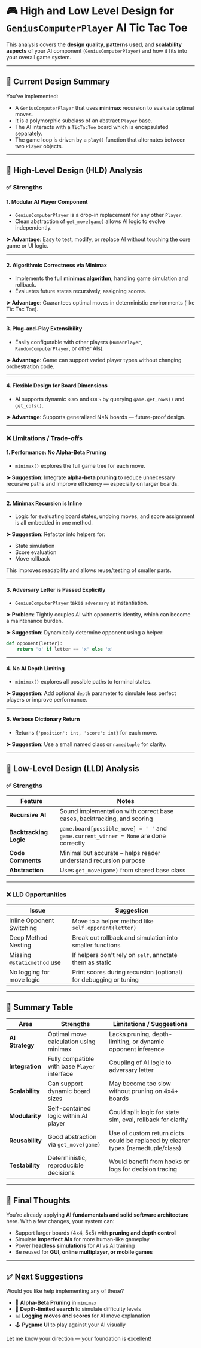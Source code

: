 # 🎮 High and Low Level Design for `GeniusComputerPlayer` AI Tic Tac Toe

This analysis covers the **design quality**, **patterns used**, and **scalability aspects** of your AI component (`GeniusComputerPlayer`) and how it fits into your overall game system.

---

## 🔧 Current Design Summary

You've implemented:

* A `GeniusComputerPlayer` that uses **minimax** recursion to evaluate optimal moves.
* It is a polymorphic subclass of an abstract `Player` base.
* The AI interacts with a `TicTacToe` board which is encapsulated separately.
* The game loop is driven by a `play()` function that alternates between two `Player` objects.

---

## 🧠 High-Level Design (HLD) Analysis

### ✅ **Strengths**

#### 1. **Modular AI Player Component**

* `GeniusComputerPlayer` is a drop-in replacement for any other `Player`.
* Clean abstraction of `get_move(game)` allows AI logic to evolve independently.

**➤ Advantage**: Easy to test, modify, or replace AI without touching the core game or UI logic.

---

#### 2. **Algorithmic Correctness via Minimax**

* Implements the full **minimax algorithm**, handling game simulation and rollback.
* Evaluates future states recursively, assigning scores.

**➤ Advantage**: Guarantees optimal moves in deterministic environments (like Tic Tac Toe).

---

#### 3. **Plug-and-Play Extensibility**

* Easily configurable with other players (`HumanPlayer`, `RandomComputerPlayer`, or other AIs).

**➤ Advantage**: Game can support varied player types without changing orchestration code.

---

#### 4. **Flexible Design for Board Dimensions**

* AI supports dynamic `ROWS` and `COLS` by querying `game.get_rows()` and `get_cols()`.

**➤ Advantage**: Supports generalized N×N boards — future-proof design.

---

### ❌ Limitations / Trade-offs

#### 1. **Performance: No Alpha-Beta Pruning**

* `minimax()` explores the full game tree for each move.

**➤ Suggestion**: Integrate **alpha-beta pruning** to reduce unnecessary recursive paths and improve efficiency — especially on larger boards.

---

#### 2. **Minimax Recursion is Inline**

* Logic for evaluating board states, undoing moves, and score assignment is all embedded in one method.

**➤ Suggestion**: Refactor into helpers for:

* State simulation
* Score evaluation
* Move rollback

This improves readability and allows reuse/testing of smaller parts.

---

#### 3. **Adversary Letter is Passed Explicitly**

* `GeniusComputerPlayer` takes `adversary` at instantiation.

**➤ Problem**: Tightly couples AI with opponent’s identity, which can become a maintenance burden.

**➤ Suggestion**: Dynamically determine opponent using a helper:

```python
def opponent(letter):
    return 'o' if letter == 'x' else 'x'
```

---

#### 4. **No AI Depth Limiting**

* `minimax()` explores all possible paths to terminal states.

**➤ Suggestion**: Add optional `depth` parameter to simulate less perfect players or improve performance.

---

#### 5. **Verbose Dictionary Return**

* Returns `{'position': int, 'score': int}` for each move.

**➤ Suggestion**: Use a small named class or `namedtuple` for clarity.

---

## 🔬 Low-Level Design (LLD) Analysis

### ✅ Strengths

| Feature                | Notes                                                                                 |
| ---------------------- | ------------------------------------------------------------------------------------- |
| **Recursive AI**       | Sound implementation with correct base cases, backtracking, and scoring               |
| **Backtracking Logic** | `game.board[possible_move] = ' '` and `game.current_winner = None` are done correctly |
| **Code Comments**      | Minimal but accurate – helps reader understand recursion purpose                      |
| **Abstraction**        | Uses `get_move(game)` from shared base class                                          |

---

### ❌ LLD Opportunities

| Issue                       | Suggestion                                                       |
| --------------------------- | ---------------------------------------------------------------- |
| Inline Opponent Switching   | Move to a helper method like `self.opponent(letter)`             |
| Deep Method Nesting         | Break out rollback and simulation into smaller functions         |
| Missing `@staticmethod` use | If helpers don't rely on `self`, annotate them as static         |
| No logging for move logic   | Print scores during recursion (optional) for debugging or tuning |

---

## 🧠 Summary Table

| Area            | Strengths                                     | Limitations / Suggestions                                                        |
| --------------- | --------------------------------------------- | -------------------------------------------------------------------------------- |
| **AI Strategy** | Optimal move calculation using minimax        | Lacks pruning, depth-limiting, or dynamic opponent inference                     |
| **Integration** | Fully compatible with base `Player` interface | Coupling of AI logic to adversary letter                                         |
| **Scalability** | Can support dynamic board sizes               | May become too slow without pruning on 4x4+ boards                               |
| **Modularity**  | Self-contained logic within AI player         | Could split logic for state sim, eval, rollback for clarity                      |
| **Reusability** | Good abstraction via `get_move(game)`         | Use of custom return dicts could be replaced by clearer types (namedtuple/class) |
| **Testability** | Deterministic, reproducible decisions         | Would benefit from hooks or logs for decision tracing                            |

---

## 🚀 Final Thoughts

You're already applying **AI fundamentals and solid software architecture** here. With a few changes, your system can:

* Support larger boards (4x4, 5x5) with **pruning and depth control**
* Simulate **imperfect AIs** for more human-like gameplay
* Power **headless simulations** for AI vs AI training
* Be reused for **GUI, online multiplayer, or mobile games**

---

## ✅ Next Suggestions

Would you like help implementing any of these?

* 🔄 **Alpha-Beta Pruning** in `minimax`
* 🧠 **Depth-limited search** to simulate difficulty levels
* 📊 **Logging moves and scores** for AI move explanation
* 🕹️ **Pygame UI** to play against your AI visually

Let me know your direction — your foundation is excellent!
